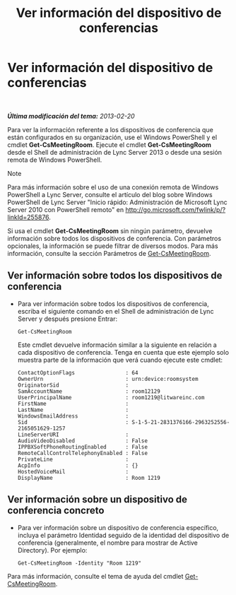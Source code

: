 ﻿---
title: Ver información del dispositivo de conferencias
TOCTitle: Ver información del dispositivo de conferencias
ms:assetid: 838bdbf8-8b68-4eb6-8fa3-45bfd5b0b1cd
ms:mtpsurl: https://technet.microsoft.com/es-es/library/JJ994043(v=OCS.15)
ms:contentKeyID: 52061664
ms.date: 01/07/2017
mtps_version: v=OCS.15
ms.translationtype: HT
---

# Ver información del dispositivo de conferencias

 

_**Última modificación del tema:** 2013-02-20_

Para ver la información referente a los dispositivos de conferencia que están configurados en su organización, use el Windows PowerShell y el cmdlet **Get-CsMeetingRoom**. Ejecute el cmdlet **Get-CsMeetingRoom** desde el Shell de administración de Lync Server 2013 o desde una sesión remota de Windows PowerShell.


> [!NOTE]
> Para más información sobre el uso de una conexión remota de Windows PowerShell a Lync Server, consulte el artículo del blog sobre Windows PowerShell de Lync Server "Inicio rápido: Administración de Microsoft Lync Server 2010 con PowerShell remoto" en <A href="http://go.microsoft.com/fwlink/p/?linkid=255876">http://go.microsoft.com/fwlink/p/?linkId=255876</A>.



Si usa el cmdlet **Get-CsMeetingRoom** sin ningún parámetro, devuelve información sobre todos los dispositivos de conferencia. Con parámetros opcionales, la información se puede filtrar de diversos modos. Para más información, consulte la sección Parámetros de [Get-CsMeetingRoom](get-csmeetingroom.md).


## Ver información sobre todos los dispositivos de conferencia

  - Para ver información sobre todos los dispositivos de conferencia, escriba el siguiente comando en el Shell de administración de Lync Server y después presione Entrar:
    
        Get-CsMeetingRoom
    
    Este cmdlet devuelve información similar a la siguiente en relación a cada dispositivo de conferencia. Tenga en cuenta que este ejemplo solo muestra parte de la información que verá cuando ejecute este cmdlet:
    
        ContactOptionFlags                : 64
        OwnerUrn                          : urn:device:roomsystem
        OriginatorSid                     :
        SamAccountName                    : room12129
        UserPrincipalName                 : room1219@litwareinc.com
        FirstName                         : 
        LastName                          :
        WindowsEmailAddress               :
        Sid                               : S-1-5-21-2831376166-2963252556-2165051629-1257
        LineServerURI                     :
        AudioVideoDisabled                : False
        IPPBXSoftPhoneRoutingEnabled      : False
        RemoteCallControlTelephonyEnabled : False
        PrivateLine                       :
        AcpInfo                           : {}
        HostedVoiceMail                   :
        DisplayName                       : Room 1219

## Ver información sobre un dispositivo de conferencia concreto

  - Para ver información sobre un dispositivo de conferencia específico, incluya el parámetro Identidad seguido de la identidad del dispositivo de conferencia (generalmente, el nombre para mostrar de Active Directory). Por ejemplo:
    
        Get-CsMeetingRoom -Identity "Room 1219"

Para más información, consulte el tema de ayuda del cmdlet [Get-CsMeetingRoom](get-csmeetingroom.md).

